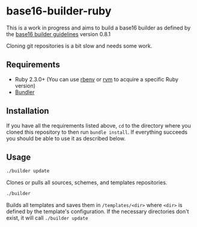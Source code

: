 # base16-builder-ruby
This is a work in progress and aims to build a base16 builder as defined by the [base16 builder guidelines](https://github.com/chriskempson/base16/blob/c0df4c759ea9c71e7319b73da63ee3c41a4258df/builder.md) version 0.8.1

Cloning git repositories is a bit slow and needs some work.

## Requirements
* Ruby 2.3.0+ (You can use [rbenv](https://github.com/rbenv/rbenv) or [rvm](https://rvm.io/) to acquire a specific Ruby version)
* [Bundler](http://bundler.io/)

## Installation
If you have all the requirements listed above, `cd` to the directory where you cloned this repository to then run `bundle install`. If everything succeeds you should be able to use it as described below.

## Usage

```sh
./builder update
```
Clones or pulls all sources, schemes, and templates repositories.

```sh
./builder
```

Builds all templates and saves them in `/templates/<dir>` where `<dir>` is defined by the template's configuration. If the necessary directories don't exist, it will call `./builder update`
